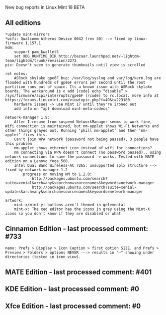 New bug reports in Linux Mint 18 BETA

All editions
------------

	*update mint-mirrors
	*wifi: Qualcomm Atheros Device 0042 (rev 30) --> fixed by linux-firmware 1.157.1
	mdm:
		support pam_kwallet5
		set XDG_RUNTIME_DIR http://bazaar.launchpad.net/~lightdm-team/lightdm/trunk/revision/2272
	pix: Doesn't seem to generate thumbnails until view is scrolled

	rel notes:
		ASRock skylake gpe6F bug: /var/log/syslog and var/log/kern.log are flooded with hundreds of gpe6F errors per second until the root partition runs out of space. Its a known issue with ASRock skylake boards. The workaround is o add [code] echo “disable” > /sys/firmware/acpi/interrupts/gpe6F [/code] to rc.local. more info at https://forums.linuxmint.com/viewtopic.php?f=49&t=223180
		hardware issues -> use Mint 17 until they're ironed out
		add info on "apt download mint-meta-codecs"

	network-manager 1.9:
		After I resume from suspend NetworkManager seems to work fine, Wifi connection is maintained, but nm-applet shows Wi-Fi Networks and other things grayed out. Running ‘pkill nm-applet’ and then ‘nm-applet’ fixes this.
		Can't join WPA network (password not being passed), 3 people have this problem
		nm-applet shows ethernet icon instead of wifi for connections?
		nm connecting via WPA doesn't connect (no password passed).. using network connections to save the password -> works. Tested with MATE edition on a Lenovo Yoga 500.
		Intel Dual Band Wireless-AC 7265: unsupported splx structure --> fixed by network-manager 1.2
			progress on moving NM to 1.2.0:
				http://packages.ubuntu.com/search?suite=xenial&arch=any&searchon=sourcenames&keywords=network-manager
				http://packages.ubuntu.com/search?suite=xenial-updates&arch=any&searchon=sourcenames&keywords=network-manager

	artwork:
		mint-x/mint-y: buttons aren't themed in gelemental
		mint-x: The xed editor has the icons in grey using the Mint-X icons so you don’t know if they are disabled or what

Cinnamon Edition - last processed comment: #733
-----------------------------------------------
	nemo: Prefs > Display > Icon Caption > first option SIZE, and Prefs > Preview > Folders > options NEVER ---> results in "–" showing under directories (tested in icon view).

MATE Edition - last processed comment: #401
-------------------------------------------

KDE Edition - last processed comment: #0
-----------------------------------------

Xfce Edition - last processed comment: #0
------------------------------------------
